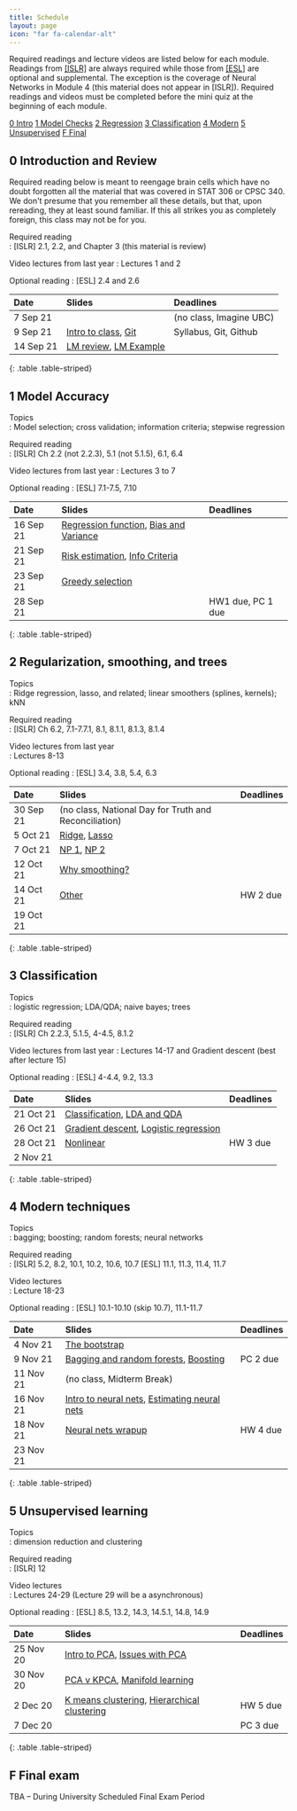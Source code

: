 ```yaml
---
title: Schedule
layout: page
icon: "far fa-calendar-alt"
---
```


Required readings and lecture videos are listed below for each module.
Readings from [\[ISLR\]](https://www.statlearning.com) are always required while those from [\[ESL\]](https://web.stanford.edu/~hastie/ElemStatLearn/) are optional and supplemental. The exception is the coverage of Neural Networks in Module 4 (this material does not appear in \[ISLR\]). Required readings and videos must be completed before the mini quiz at the beginning of each module.


<div class="text-center">
<div class="btn-group" role="group">
  <a role="button" class="btn btn-secondary text-white" href="#0-introduction-and-review">0 Intro</a>
  <a role="button" class="btn btn-secondary text-white" href="#1-model-accuracy">1 Model Checks</a>
  <a role="button" class="btn btn-secondary text-white" href="#2-regularization-smoothing-and-trees">2 Regression</a>
  <a role="button" class="btn btn-secondary text-white" href="#3-classification">3 Classification</a>
  <a role="button" class="btn btn-secondary text-white" href="#4-modern-techniques">4 Modern</a>
  <a role="button" class="btn btn-secondary text-white" href="#5-unsupervised-learning">5 Unsupervised</a>
  <a role="button" class="btn btn-secondary text-white" href="#f-final-exam">F Final</a>
</div>
</div>



## 0 Introduction and Review

Required reading below is meant to reengage brain cells which have no doubt forgotten all
the material that was covered in STAT 306 or CPSC 340. We don't presume that you remember all these details, but that, upon rereading, they at least sound familiar. If this all strikes you as completely foreign, this class may not be for you. 

Required reading  
: \[ISLR\] 2.1, 2.2, and Chapter 3 (this material is review)

Video lectures from last year
: Lectures 1 and 2

Optional reading
: \[ESL\] 2.4 and 2.6

|Date      |Slides |Deadlines    |
|:---------|:-----------|:-----------|
|7 Sep 21  | |(no class, Imagine UBC) |
|9 Sep 21  |[Intro to class](00-intro-to-class.html), [Git](00-version-control.html) |Syllabus, Git, Github | |
|14 Sep 21 | [LM review](01-lm-review.html), [LM Example](02-lm-example.html)|   |
{: .table .table-striped}




## 1 Model Accuracy

Topics  
: Model selection; cross validation; information criteria; stepwise regression

Required reading  
: \[ISLR\] Ch 2.2 (not 2.2.3), 5.1 (not 5.1.5), 6.1, 6.4

Video lectures from last year
: Lectures 3 to 7 

Optional reading
: \[ESL\] 7.1-7.5, 7.10

|Date      |Slides |Deadlines    |
|:---------|:-----------|:-----------|
|16 Sep 21 |[Regression function](03-regression-function.html), [Bias and Variance](04-bias-variance.html)
|21 Sep 21 |[Risk estimation](05-estimating-test-mse.html), [Info Criteria](06-information-criteria.html)    | |
|23 Sep 21 | [Greedy selection](07-greedy-selection.html) |           |
|28 Sep 21 |         | HW1 due, PC 1 due |
{: .table .table-striped}




## 2 Regularization, smoothing, and trees

Topics  
: Ridge regression, lasso, and related; linear smoothers (splines, kernels); kNN

Required reading  
: \[ISLR\] Ch 6.2, 7.1-7.7.1, 8.1, 8.1.1, 8.1.3, 8.1.4

Video lectures from last year  
: Lectures 8-13

Optional reading
: \[ESL\] 3.4, 3.8, 5.4, 6.3

|Date      |Slides |Deadlines    |
|:---------|:---------|:-----|
|30 Sep 21 |(no class, National Day for Truth and Reconciliation) |
|5 Oct 21  |[Ridge](08-ridge-regression.html), [Lasso](09-l1-penalties.html)  |  |
|7 Oct 21  |[NP 1](10-basis-expansions.html), [NP 2](11-kernel-smoothers.html) |  |
|12 Oct 21 |[Why smoothing?](12-why-smooth.html)  |  |
|14 Oct 21 |[Other](13-gams-trees.html)          | HW 2 due |
|19 Oct 21 |          |  |
{: .table .table-striped}



## 3 Classification

Topics  
: logistic regression; LDA/QDA; naive bayes; trees

Required reading  
: \[ISLR\] Ch 2.2.3, 5.1.5, 4-4.5, 8.1.2

Video lectures from last year
: Lectures 14-17 and Gradient descent (best after lecture 15)

Optional reading
: \[ESL\] 4-4.4, 9.2, 13.3

|Date      |Slides |Deadlines    |
|:---------|:---------|:-----|
|21 Oct 21 |[Classification](14-classification-intro.html), [LDA and QDA](15-LDA-and-QDA.html) |          |
|26 Oct 21 |[Gradient descent](00-gradient-descent.html), [Logistic regression](16-logistic-regression.html) |
|28 Oct 21 |[Nonlinear](17-nonlinear-classifiers.html)  | HW 3 due |
|2 Nov 21  |          |
{: .table .table-striped}



## 4 Modern techniques

Topics  
: bagging; boosting; random forests; neural networks

Required reading  
: \[ISLR\] 5.2, 8.2, 10.1, 10.2, 10.6, 10.7 \[ESL\] 11.1, 11.3, 11.4, 11.7

Video lectures  
: Lecture 18-23

Optional reading
: \[ESL\] 10.1-10.10 (skip 10.7), 11.1-11.7

|Date      |Slides |Deadlines    |
|:---------|:---------|:-----|
| 4 Nov 21   | [The bootstrap](18-the-bootstrap.html) |  |
| 9 Nov 21   |[Bagging and random forests](19-bagging-and-rf.html), [Boosting](20-boosting.html)| PC 2 due |
| 11 Nov 21  | (no class, Midterm Break) |
| 16 Nov 21  |[Intro to neural nets](21-nnets-intro.html), [Estimating neural nets](22-nnets-estimation.html)  |
| 18 Nov 21  |[Neural nets wrapup](23-nnets-other.html) | HW 4 due |
| 23 Nov 21  |  |
{: .table .table-striped}



## 5 Unsupervised learning

Topics  
: dimension reduction and clustering

Required reading  
: \[ISLR\] 12

Video lectures  
: Lectures 24-29 (Lecture 29 will be a asynchronous)

Optional reading
: \[ESL\] 8.5, 13.2, 14.3, 14.5.1, 14.8, 14.9


|Date      |Slides |Deadlines    |
|:---------|:-----------|:-----------|
|25 Nov 20 |[Intro to PCA](24-pca-intro.html), [Issues with PCA](25-pca-issues.html)  |
|30 Nov 20 | [PCA v KPCA](00-pca-v-kpca.html), [Manifold learning](26-manifolds.html) |
|2 Dec 20  |[K means clustering](27-kmeans.html), [Hierarchical clustering](28-hclust.html) |HW 5 due |
|7 Dec 20  | |PC 3 due |
{: .table .table-striped}




## F Final exam

TBA – During University Scheduled Final Exam Period  
